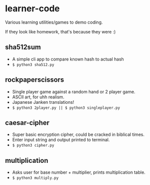 # learner-code
Various learning utilities/games to demo coding.

If they look like homework, that's because they were :)

## sha512sum
- A simple cli app to compare known hash to actual hash
- `$ python3 sha512.py`
## rockpaperscissors
- Single player game against a random hand or 2 player game.
- ASCII art, for uhh realism.
- Japanese Janken translations!
- `$ python3 2player.py || $ python3 singleplayer.py`
## caesar-cipher
- Super basic encryption cipher, could be cracked in biblical times.
- Enter input string and output printed to terminal.
- `$ python3 cipher.py`
## multiplication
- Asks user for base number + multiplier, prints multiplication table.
- `$ python3 multiply.py`


